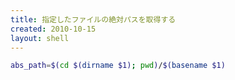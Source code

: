 ```yaml
---
title: 指定したファイルの絶対パスを取得する
created: 2010-10-15
layout: shell
---
```


```bash
abs_path=$(cd $(dirname $1); pwd)/$(basename $1)
```

